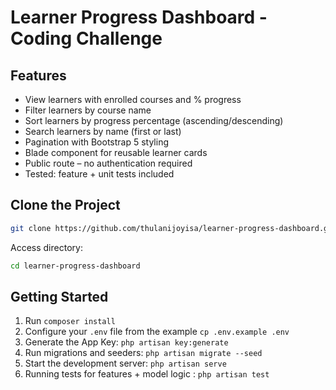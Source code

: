 # Learner Progress Dashboard - Coding Challenge

## Features
- View learners with enrolled courses and % progress
- Filter learners by course name
- Sort learners by progress percentage (ascending/descending)
- Search learners by name (first or last)
- Pagination with Bootstrap 5 styling
- Blade component for reusable learner cards
- Public route – no authentication required
- Tested: feature + unit tests included

## Clone the Project
```bash
git clone https://github.com/thulanijoyisa/learner-progress-dashboard.git
```
Access directory:
```bash
cd learner-progress-dashboard
```
## Getting Started
1. Run `composer install`
2. Configure your `.env` file from the example `cp .env.example .env`
3. Generate the App Key: `php artisan key:generate`
4. Run migrations and seeders: `php artisan migrate --seed`
5. Start the development server: `php artisan serve`
6. Running tests for features + model logic :  `php artisan test`
     
